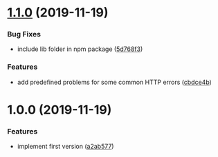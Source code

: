 # [1.1.0](https://github.com/call-a3/micro-problems/compare/1.0.0...1.1.0) (2019-11-19)


### Bug Fixes

* include lib folder in npm package ([5d768f3](https://github.com/call-a3/micro-problems/commit/5d768f31303d1cbd238ea778b10ed9e0e8041a75))


### Features

* add predefined problems for some common HTTP errors ([cbdce4b](https://github.com/call-a3/micro-problems/commit/cbdce4b339f0ffcf1729ec916b93b825546e125d))

# 1.0.0 (2019-11-19)


### Features

* implement first version ([a2ab577](https://github.com/call-a3/micro-problems/commit/a2ab577c7ad6f11ad27f41345425d3f39e73958f))
